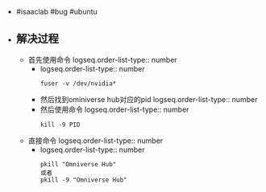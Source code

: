 - #isaaclab #bug #ubuntu
- ## 解决过程
	- 首先使用命令
	  logseq.order-list-type:: number
		- logseq.order-list-type:: number
		  ```
		  fuser -v /dev/nvidia*
		  ```
		- 然后找到ominiverse hub对应的pid
		  logseq.order-list-type:: number
		- 然后使用命令
		  logseq.order-list-type:: number
		  ```
		  kill -9 PID
		  ```
	- 直接命令
	  logseq.order-list-type:: number
		- logseq.order-list-type:: number
		  ```
		  pkill "Omniverse Hub"
		  或者
		  pkill -9 "Omniverse Hub"
		  ```
